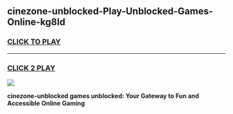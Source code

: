 
## cinezone-unblocked-Play-Unblocked-Games-Online-kg8ld
<h3>
<a href="https://premium76.site?title=cinezone-unblocked&ref=25A">CLICK TO PLAY</a></h3>
<hr>

<h3>
<a href="https://premium76.site?title=cinezone-unblocked&ref=25A">CLICK 2 PLAY</a>
  
</h3>

<a href="https://premium76.site?title=cinezone-unblocked&ref=25A"><img src="https://clearcache.store/games.png"></a>


**cinezone-unblocked games unblocked: Your Gateway to Fun and Accessible Online Gaming**
